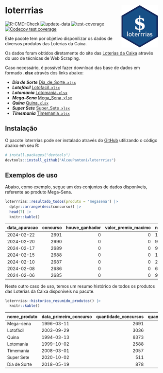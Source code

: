 
<!-- README.md is generated from README.Rmd. Please edit that file -->

# loterrrias <img src="man/figures/logo.png" align="right" height="139" />

<!-- badges: start -->

[![R-CMD-Check](https://github.com/AlceuPantoni/loterrrias/actions/workflows/R-CMD-check.yaml/badge.svg?branch=main)](https://github.com/AlceuPantoni/loterrrias/actions/workflows/R-CMD-check.yaml)
[![update-data](https://github.com/AlceuPantoni/loterrrias/actions/workflows/update-data.yaml/badge.svg)](https://github.com/AlceuPantoni/loterrrias/actions/workflows/update-data.yaml)
[![test-coverage](https://github.com/AlceuPantoni/loterrrias/actions/workflows/test-coverage.yaml/badge.svg?branch=main)](https://github.com/AlceuPantoni/loterrrias/actions/workflows/test-coverage.yaml)
[![Codecov test
coverage](https://codecov.io/gh/AlceuPantoni/loterrrias/branch/main/graph/badge.svg)](https://codecov.io/gh/AlceuPantoni/loterrrias?branch=main)
<!-- badges: end -->

Este pacote tem por objetivo disponilizar os dados de diversos produtos
das Loterias da Caixa.

Os dados foram obtidos diretamente do site das [Loterias da
Caixa](https://loterias.caixa.gov.br/Paginas/default.aspx) através do
uso de técnicas de Web Scraping.

Caso necessário, é possível fazer download das base de dados em formado
**.xlsx** através dos links abaixo:

  - ***Dia de Sorte***
    [Dia\_de\_Sorte`.xlsx`](https://raw.githubusercontent.com/AlceuPantoni/loterrrias/main/data-raw/resultados_diadesorte.xlsx)
  - ***Lotofácil***
    [Lotofacil`.xlsx`](https://raw.githubusercontent.com/AlceuPantoni/loterrrias/main/data-raw/resultados_lotofacil.xlsx)
  - ***Lotomania***
    [Lotomania`.xlsx`](https://raw.githubusercontent.com/AlceuPantoni/loterrrias/main/data-raw/resultados_lotomania.xlsx)
  - ***Mega-Sena***
    [Mega\_Sena`.xlsx`](https://raw.githubusercontent.com/AlceuPantoni/loterrrias/main/data-raw/resultados_megasena.xlsx)
  - ***Quina***
    [Quina`.xlsx`](https://raw.githubusercontent.com/AlceuPantoni/loterrrias/main/data-raw/resultados_quina.xlsx)
  - ***Super Sete***
    [Super\_Sete`.xlsx`](https://raw.githubusercontent.com/AlceuPantoni/loterrrias/main/data-raw/resultados_supersete.xlsx)
  - ***Timemania***
    [Timemania`.xlsx`](https://raw.githubusercontent.com/AlceuPantoni/loterrrias/main/data-raw/resultados_timemania.xlsx)

## Instalação

O pacote loterrrias pode ser instalado através do
[GitHub](https://github.com/) utilizando o código abaixo em seu R:

``` r
# install.packages("devtools")
devtools::install_github("AlceuPantoni/loterrrias")
```

## Exemplos de uso

Abaixo, como exemplo, segue um dos conjuntos de dados disponíveis,
referente ao produto Mega-Sena.

``` r
loterrrias::resultado_todos(produto = 'megasena') |> 
  dplyr::arrange(desc(concurso)) |> 
  head(7) |> 
  knitr::kable()
```

| data\_apuracao | concurso | houve\_ganhador | valor\_premio\_maximo | numeros\_sorteados | num\_1 | num\_2 | num\_3 | num\_4 | num\_5 | num\_6 |
| :------------- | -------: | --------------: | --------------------: | :----------------- | -----: | -----: | -----: | -----: | -----: | -----: |
| 2024-02-22     |     2691 |               0 |                     0 | 13;15;28;37;40;57  |     13 |     15 |     28 |     37 |     40 |     57 |
| 2024-02-20     |     2690 |               0 |                     0 | 9;28;33;43;45;55   |      9 |     28 |     33 |     43 |     45 |     55 |
| 2024-02-17     |     2689 |               0 |                     0 | 9;16;20;47;48;52   |      9 |     16 |     20 |     47 |     48 |     52 |
| 2024-02-15     |     2688 |               0 |                     0 | 12;17;33;41;46;54  |     12 |     17 |     33 |     41 |     46 |     54 |
| 2024-02-10     |     2687 |               0 |                     0 | 2;4;24;30;34;50    |      2 |      4 |     24 |     30 |     34 |     50 |
| 2024-02-08     |     2686 |               0 |                     0 | 6;12;20;41;43;59   |      6 |     12 |     20 |     41 |     43 |     59 |
| 2024-02-06     |     2685 |               0 |                     0 | 9;16;31;46;47;51   |      9 |     16 |     31 |     46 |     47 |     51 |

Neste outro caso de uso, temos um resumo histórico de todos os produtos
das Loterias da Caixa disponíveis no pacote.

``` r
loterrrias::historico_resumido_produtos() |> 
  knitr::kable()
```

| nome\_produto | data\_primeiro\_concurso | quantidade\_concursos | quantidade\_concursos\_com\_ganhador | percentual\_com\_ganhador | media\_premiacao | maior\_premio | menor\_premio | total\_dezenas\_sorteadas | numero\_mais\_sorteado | numero\_menos\_sorteado |
| :------------ | :----------------------- | --------------------: | -----------------------------------: | ------------------------: | ---------------: | ------------: | ------------: | ------------------------: | ---------------------: | ----------------------: |
| Mega-sena     | 1996-03-11               |                  2691 |                                  606 |                      0.23 |       24195329.9 |     289420865 |     348732.75 |                     16146 |                     10 |                      55 |
| Lotofácil     | 2003-09-29               |                  3036 |                                 2705 |                      0.89 |         928593.6 |       8252873 |      10712.22 |                     45540 |                     20 |                      16 |
| Quina         | 1994-03-13               |                  6373 |                                 2545 |                      0.40 |        3371414.1 |     579215957 |      14230.37 |                     31865 |                      4 |                       3 |
| Lotomania     | 1999-10-02               |                  2588 |                                  672 |                      0.26 |        2397619.0 |      37261930 |     109348.66 |                     51760 |                     47 |                      96 |
| Timemania     | 2008-03-01               |                  2057 |                                   73 |                      0.04 |       26295353.9 |     818652938 |     164711.44 |                     14399 |                     20 |                      53 |
| Super Sete    | 2020-10-02               |                   511 |                                   22 |                      0.04 |        3337346.2 |      10146164 |     124747.77 |                      3577 |                      9 |                       1 |
| Dia de Sorte  | 2018-05-19               |                   878 |                                  281 |                      0.32 |         822606.2 |       4872572 |      59101.35 |                      6146 |                     10 |                       1 |
